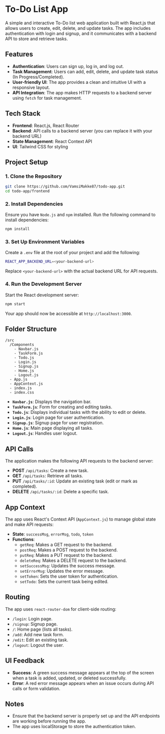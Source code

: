 # To-Do List App

A simple and interactive To-Do list web application built with React.js that allows users to create, edit, delete, and update tasks. The app includes authentication with login and signup, and it communicates with a backend API to store and retrieve tasks.

## Features

- **Authentication**: Users can sign up, log in, and log out.
- **Task Management**: Users can add, edit, delete, and update task status (In Progress/Completed).
- **User-friendly UI**: The app provides a clean and intuitive UI with a responsive layout.
- **API Integration**: The app makes HTTP requests to a backend server using `fetch` for task management.

## Tech Stack

- **Frontend**: React.js, React Router
- **Backend**: API calls to a backend server (you can replace it with your backend URL)
- **State Management**: React Context API
- **UI**: Tailwind CSS for styling

## Project Setup

### 1. Clone the Repository

```bash
git clone https://github.com/VamsiMakke87/todo-app.git
cd todo-app/frontend
```

### 2. Install Dependencies

Ensure you have `Node.js` and `npm` installed. Run the following command to install dependencies:

```bash
npm install
```

### 3. Set Up Environment Variables

Create a `.env` file at the root of your project and add the following:

```bash
REACT_APP_BACKEND_URL=<your-backend-url>
```

Replace `<your-backend-url>` with the actual backend URL for API requests.

### 4. Run the Development Server

Start the React development server:

```bash
npm start
```

Your app should now be accessible at `http://localhost:3000`.

## Folder Structure

```
/src
  /Components
    - Navbar.js
    - TaskForm.js
    - Todo.js
    - Login.js
    - Signup.js
    - Home.js
    - Logout.js
  - App.js
  - AppContext.js
  - index.js
  - index.css
```

- **`Navbar.js`**: Displays the navigation bar.
- **`TaskForm.js`**: Form for creating and editing tasks.
- **`Todo.js`**: Displays individual tasks with the ability to edit or delete.
- **`Login.js`**: Login page for user authentication.
- **`Signup.js`**: Signup page for user registration.
- **`Home.js`**: Main page displaying all tasks.
- **`Logout.js`**: Handles user logout.

## API Calls

The application makes the following API requests to the backend server:

- **POST** `/api/tasks`: Create a new task.
- **GET** `/api/tasks`: Retrieve all tasks.
- **PUT** `/api/tasks/:id`: Update an existing task (edit or mark as completed).
- **DELETE** `/api/tasks/:id`: Delete a specific task.

## App Context

The app uses React's Context API (`AppContext.js`) to manage global state and make API requests:

- **State**: `successMsg`, `errorMsg`, `todo`, `token`
- **Functions**:
  - `getReq`: Makes a GET request to the backend.
  - `postReq`: Makes a POST request to the backend.
  - `putReq`: Makes a PUT request to the backend.
  - `deleteReq`: Makes a DELETE request to the backend.
  - `setSuccessMsg`: Updates the success message.
  - `setErrorMsg`: Updates the error message.
  - `setToken`: Sets the user token for authentication.
  - `setTodo`: Sets the current task being edited.

## Routing

The app uses `react-router-dom` for client-side routing:

- `/login`: Login page.
- `/signup`: Signup page.
- `/`: Home page (lists all tasks).
- `/add`: Add new task form.
- `/edit`: Edit an existing task.
- `/logout`: Logout the user.

## UI Feedback

- **Success**: A green success message appears at the top of the screen when a task is added, updated, or deleted successfully.
- **Error**: A red error message appears when an issue occurs during API calls or form validation.

## Notes

- Ensure that the backend server is properly set up and the API endpoints are working before running the app.
- The app uses localStorage to store the authentication token.


